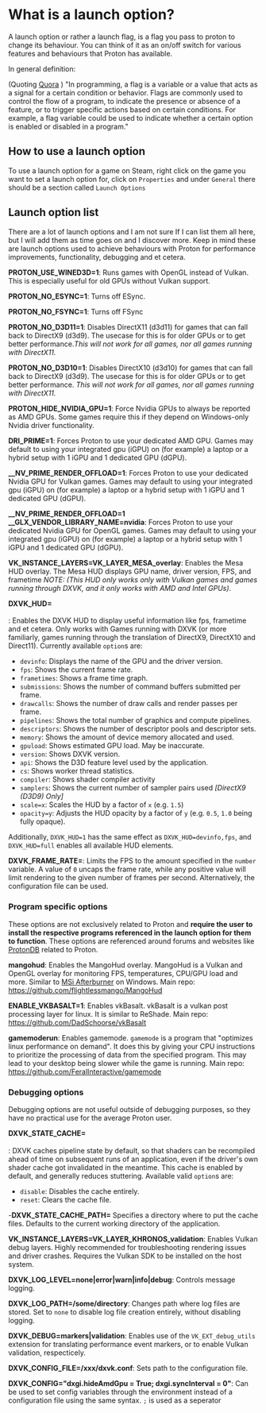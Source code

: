 # What is a launch option?

A launch option or rather a launch flag, is a flag you pass to proton to change its behaviour. You can think of it as an on/off switch for various features and behaviours that Proton has available.

In general definition:

(Quoting [Quora](https://www.quora.com/What-is-a-flag-in-programming) )
"In programming, a flag is a variable or a value that acts as a signal for a certain condition or behavior. Flags are commonly used to control the flow of a program, to indicate the presence or absence of a feature, or to trigger specific actions based on certain conditions. For example, a flag variable could be used to indicate whether a certain option is enabled or disabled in a program."

## How to use a launch option

To use a launch option for a game on Steam, right click on the game you want to set a launch option for, click on ``Properties`` and under ``General`` there should be a section called ``Launch Options``

## Launch option list

There are a lot of launch options and I am not sure If I can list them all here, but I will add them as time goes on and I discover more. Keep in mind these are launch options used to achieve behaviours with Proton for performance improvements, functionality, debugging and et cetera.

**PROTON_USE_WINED3D=1**: Runs games with OpenGL instead of Vulkan. This is especially useful for old GPUs without Vulkan support.

**PROTON_NO_ESYNC=1**: Turns off ESync.

**PROTON_NO_FSYNC=1**: Turns off FSync

**PROTON_NO_D3D11=1**: Disables DirectX11 (d3d11) for games that can fall back to DirectX9 (d3d9). The usecase for this is for older GPUs or to get better performance.*This will not work for all games, nor all games running with DirectX11.*

**PROTON_NO_D3D10=1**: Disables DirectX10 (d3d10) for games that can fall back to DirectX9 (d3d9). The usecase for this is for older GPUs or to get better performance. *This will not work for all games, nor all games running with DirectX11.*

**PROTON_HIDE_NVIDIA_GPU=1**: Force Nvidia GPUs to always be reported as AMD GPUs. Some games require this if they depend on Windows-only Nvidia driver functionality.

**DRI_PRIME=1**: Forces Proton to use your dedicated AMD GPU. Games may default to using your integrated gpu (iGPU) on (for example) a laptop or a hybrid setup with 1 iGPU and 1 dedicated GPU (dGPU).

**__NV_PRIME_RENDER_OFFLOAD=1**: Forces Proton to use your dedicated Nvidia GPU for Vulkan games. Games may default to using your integrated gpu (iGPU) on (for example) a laptop or a hybrid setup with 1 iGPU and 1 dedicated GPU (dGPU).

**__NV_PRIME_RENDER_OFFLOAD=1 __GLX_VENDOR_LIBRARY_NAME=nvidia**: Forces Proton to use your dedicated Nvidia GPU for OpenGL games. Games may default to using your integrated gpu (iGPU) on (for example) a laptop or a hybrid setup with 1 iGPU and 1 dedicated GPU (dGPU).

**VK_INSTANCE_LAYERS=VK_LAYER_MESA_overlay**: Enables the Mesa HUD overlay. The Mesa HUD displays GPU name, driver version, FPS, and frametime *NOTE: (This HUD only works only with Vulkan games and games running through DXVK, and it only works with AMD and Intel GPUs)*.

**DXVK_HUD=<option>**: Enables the DXVK HUD to display useful information like fps, frametime and et cetera. Only works with Games running with DXVK (or more familiarly, games running through the translation of DirectX9, DirectX10 and Direct11). Currently available `option`s are: 
- `devinfo`: Displays the name of the GPU and the driver version.
- `fps`: Shows the current frame rate.
- `frametimes`: Shows a frame time graph.
- `submissions`: Shows the number of command buffers submitted per frame.
- `drawcalls`: Shows the number of draw calls and render passes per frame.
- `pipelines`: Shows the total number of graphics and compute pipelines.
- `descriptors`: Shows the number of descriptor pools and descriptor sets.
- `memory`: Shows the amount of device memory allocated and used.
- `gpuload`: Shows estimated GPU load. May be inaccurate.
- `version`: Shows DXVK version.
- `api`: Shows the D3D feature level used by the application.
- `cs`: Shows worker thread statistics.
- `compiler`: Shows shader compiler activity
- `samplers`: Shows the current number of sampler pairs used *[DirectX9 (D3D9) Only]*
- `scale=x`: Scales the HUD by a factor of `x` (e.g. `1.5`)
- `opacity=y`: Adjusts the HUD opacity by a factor of `y` (e.g. `0.5`, `1.0` being fully opaque).

Additionally, `DXVK_HUD=1` has the same effect as `DXVK_HUD=devinfo,fps`, and `DXVK_HUD=full` enables all available HUD elements.

**DXVK_FRAME_RATE=<number>**: Limits the FPS to the amount specified in the `number` variable. A value of `0` uncaps the frame rate, while any positive value will limit rendering to the given number of frames per second. Alternatively, the configuration file can be used.

### Program specific options

These options are not exclusively related to Proton and **require the user to install the respective programs referenced in the launch option for them to function**. These options are referenced around forums and websites like [ProtonDB](https://www.protondb.com/) related to Proton.

**mangohud**: Enables the MangoHud overlay. MangoHud is a Vulkan and OpenGL overlay for monitoring FPS, temperatures, CPU/GPU load and more. Similar to [MSi Afterburner](https://www.msi.com/Landing/afterburner/graphics-cards) on Windows. Main repo: https://github.com/flightlessmango/MangoHud

**ENABLE_VKBASALT=1**: Enables vkBasalt. vkBasalt is a vulkan post processing layer for linux. It is similar to ReShade. Main repo: https://github.com/DadSchoorse/vkBasalt

**gamemoderun**: Enables gamemode. `gamemode` is a program that "optimizes linux performance on demand". It does this by giving your CPU instructions to prioritize the processing of data from the specified program. This may lead to your desktop being slower while the game is running. Main repo: https://github.com/FeralInteractive/gamemode

### Debugging options

Debugging options are not useful outside of debugging purposes, so they have no practical use for the average Proton user.

**DXVK_STATE_CACHE=<option>**: DXVK caches pipeline state by default, so that shaders can be recompiled ahead of time on subsequent runs of an application, even if the driver's own shader cache got invalidated in the meantime. This cache is enabled by default, and generally reduces stuttering. Available valid ``option``s are: 
  - `disable`: Disables the cache entirely.
  - `reset`: Clears the cache file.

-**DXVK_STATE_CACHE_PATH=<directory>** Specifies a directory where to put the cache files. Defaults to the current working directory of the application.

**VK_INSTANCE_LAYERS=VK_LAYER_KHRONOS_validation**: Enables Vulkan debug layers. Highly recommended for troubleshooting rendering issues and driver crashes. Requires the Vulkan SDK to be installed on the host system.

**DXVK_LOG_LEVEL=none|error|warn|info|debug**: Controls message logging.

**DXVK_LOG_PATH=/some/directory**: Changes path where log files are stored. Set to `none` to disable log file creation entirely, without disabling logging.

**DXVK_DEBUG=markers|validation**: Enables use of the `VK_EXT_debug_utils` extension for translating performance event markers, or to enable Vulkan validation, respecticely.

**DXVK_CONFIG_FILE=/xxx/dxvk.conf**: Sets path to the configuration file.

**DXVK_CONFIG="dxgi.hideAmdGpu = True; dxgi.syncInterval = 0"**: Can be used to set config variables through the environment instead of a configuration file using the same syntax. `;` is used as a seperator

